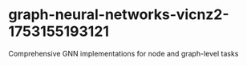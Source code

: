 # graph-neural-networks-vicnz2-1753155193121
Comprehensive GNN implementations for node and graph-level tasks
